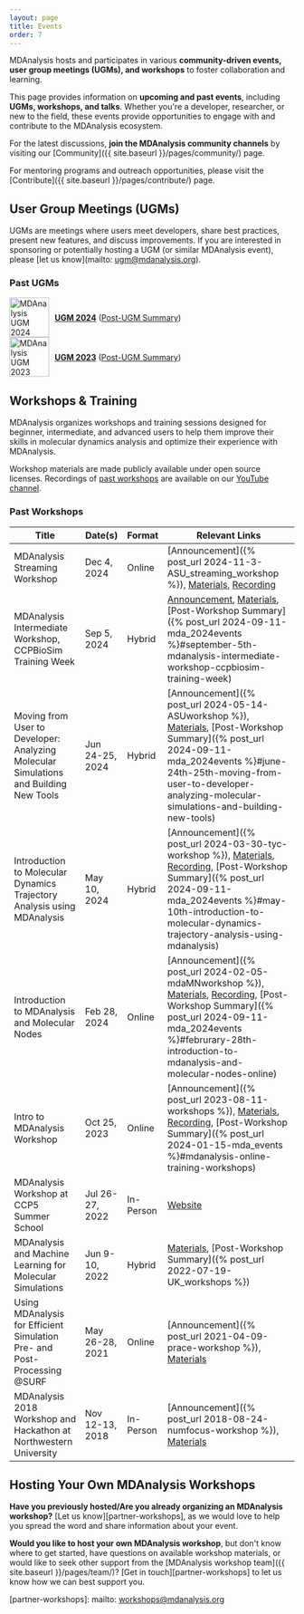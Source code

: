 ```yaml
---
layout: page
title: Events
order: 7
---
```


MDAnalysis hosts and participates in various **community-driven events, user group meetings (UGMs), and workshops** to foster collaboration and learning.

This page provides information on **upcoming and past events**, including **UGMs, workshops, and talks**. Whether you're a developer, researcher, or new to the field, these events provide opportunities to engage with and contribute to the MDAnalysis ecosystem.

For the latest discussions, **join the MDAnalysis community channels** by visiting our [Community]({{ site.baseurl }}/pages/community/) page.

For mentoring programs and outreach opportunities, please visit the [Contribute]({{ site.baseurl }}/pages/contribute/) page.

<!--  Uncomment the following section when new events are announced 

## Upcoming Events

- [Upcoming Event Name](#)
-->

## User Group Meetings (UGMs)

UGMs are meetings where users meet developers, share best practices, present new features, and discuss improvements. If you are interested in sponsoring or potentially hosting a UGM (or similar MDAnalysis event), please [let us know](mailto: ugm@mdanalysis.org).

### Past UGMs

<div style="display: flex; align-items: center; gap: 10px;">
  <img src="{{ site.baseurl }}/public/images/mdanalysis-ugm2024.png" title="MDAnalysis UGM 2024 Logo" 
       alt="MDAnalysis UGM 2024 Logo" style="height: 5em;" />
  <p>
    <strong><a href="{{ site.baseurl }}/pages/ugm2024/">UGM 2024</a></strong>
    (<a href="{% post_url 2024-09-11-mda_2024events %}#mdanalysis-ugm-user-group-meeting">Post-UGM Summary</a>)
  </p>
</div>

<div style="display: flex; align-items: center; gap: 10px;">
  <img src="{{ site.baseurl }}/public/images/ugm.jpeg" title="MDAnalysis UGM 2023 Logo" 
       alt="MDAnalysis UGM 2023 Logo" style="height: 5em;" />
  <p>
    <strong><a href="{{ site.baseurl }}/pages/ugm2023/">UGM 2023</a></strong>
    (<a href="{% post_url 2024-01-15-mda_events %}#mdanalysis-ugm-user-group-meeting">Post-UGM Summary</a>)
  </p>
</div>


## Workshops & Training

MDAnalysis organizes workshops and training sessions designed for beginner, intermediate, and advanced users to help them improve their skills in molecular dynamics analysis and optimize their experience with MDAnalysis.

<!-- TODO: Add a link to workshop materials when available -->

Workshop materials are made publicly available under open source licenses. Recordings of [past workshops](#past-workshops) are available on our [YouTube channel][].

### Past Workshops

| **Title** | **Date(s)** | **Format** | **Relevant Links** |
| ----- | ------- | ------ | -------------- |
| MDAnalysis Streaming Workshop | Dec 4, 2024 | Online | [Announcement]({% post_url 2024-11-3-ASU_streaming_workshop %}), [Materials](https://github.com/MDAnalysis/imd-workshop-2024), [Recording](https://www.youtube.com/watch?v=fjBTvnEADGs) |
| MDAnalysis Intermediate Workshop, CCPBioSim Training Week | Sep 5, 2024 | Hybrid | [Announcement](https://www.ccpbiosim.ac.uk/training2024), [Materials](https://github.com/MDAnalysis/MDAnalysisWorkshop-Intermediate1Day), [Post-Workshop Summary]({% post_url 2024-09-11-mda_2024events %}#september-5th-mdanalysis-intermediate-workshop-ccpbiosim-training-week) |
| Moving from User to Developer: Analyzing Molecular Simulations and Building New Tools | Jun 24-25, 2024 | Hybrid | [Announcement]({% post_url 2024-05-14-ASUworkshop %}), [Materials](https://github.com/MDAnalysis/MDAnalysisMolSSIWorkshop-Intermediate2Day/tree/jun24-ws), [Post-Workshop Summary]({% post_url 2024-09-11-mda_2024events %}#june-24th-25th-moving-from-user-to-developer-analyzing-molecular-simulations-and-building-new-tools) |
| Introduction to Molecular Dynamics Trajectory Analysis using MDAnalysis | May 10, 2024 | Hybrid | [Announcement]({% post_url 2024-03-30-tyc-workshop %}), [Materials](https://github.com/MDAnalysis/MDAnalysisWorkshop-Intro1Day/tree/may24-ws), [Recording](https://youtu.be/p3OUUnHXQjU), [Post-Workshop Summary]({% post_url 2024-09-11-mda_2024events %}#may-10th-introduction-to-molecular-dynamics-trajectory-analysis-using-mdanalysis) |
| Introduction to MDAnalysis and Molecular Nodes | Feb 28, 2024 | Online | [Announcement]({% post_url 2024-02-05-mdaMNworkshop %}), [Materials](https://github.com/MDAnalysis/MDAnalysisWorkshop-Intro0.5Day/tree/feb24-ws), [Recording](https://youtu.be/3zKBjnRnAMg), [Post-Workshop Summary]({% post_url 2024-09-11-mda_2024events %}#februrary-28th-introduction-to-mdanalysis-and-molecular-nodes-online) |
| Intro to MDAnalysis Workshop | Oct 25, 2023 | Online | [Announcement]({% post_url 2023-08-11-workshops %}), [Materials](https://github.com/MDAnalysis/MDAnalysisWorkshop-Intro0.5Day/tree/oct23-ws), [Recording](https://youtu.be/njzoNzOwR78), [Post-Workshop Summary]({% post_url 2024-01-15-mda_events %}#mdanalysis-online-training-workshops) |
| MDAnalysis Workshop at CCP5 Summer School | Jul 26-27, 2022 | In-Person| [Website](https://summer2022.ccp5.ac.uk/) |
| MDAnalysis and Machine Learning for Molecular Simulations | Jun 9-10, 2022 | Hybrid | [Materials](https://github.com/MDAnalysis/WorkshopMDMLEdinburgh2022), [Post-Workshop Summary]({% post_url 2022-07-19-UK_workshops %}) |
| Using MDAnalysis for Efficient Simulation Pre- and Post-Processing @SURF | May 26-28, 2021 | Online | [Announcement]({% post_url 2021-04-09-prace-workshop %}), [Materials](https://github.com/MDAnalysis/WorkshopPrace2021) |
| MDAnalysis 2018 Workshop and Hackathon at Northwestern University | Nov 12-13, 2018 | In-Person | [Announcement]({% post_url 2018-08-24-numfocus-workshop %}), [Materials](https://github.com/MDAnalysis/WorkshopHackathon2018) | 

## Hosting Your Own MDAnalysis Workshops
**Have you previously hosted/Are you already organizing an MDAnalysis workshop?** [Let us know][partner-workshops], as we would love to help you spread the word and share information about your event.

**Would you like to host your own MDAnalysis workshop**, but don't know where to get started, have questions on available workshop materials, or would like to seek other support from the [MDAnalysis workshop team]({{ site.baseurl }}/pages/team/)? [Get in touch][partner-workshops] to let us know how we can best support you.


[YouTube channel]: https://www.youtube.com/@mdanalysis3040
[partner-workshops]: mailto: workshops@mdanalysis.org


